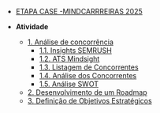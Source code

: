 <!-- docs/_sidebar.md -->

- [ETAPA CASE -MINDCARRREIRAS 2025](README.md)

- **Atividade**
  - [1. Análise de concorrência](./atividade/analise-concorrencia.md)
    - [1.1. Insights SEMRUSH](./foco1/semrush.md)
    - [1.2. ATS Mindsight](./foco1/mindsight.md)
    - [1.3. Listagem de Concorrentes](./foco1/lista_concorrentes.md)
    - [1.4. Análise dos Concorrentes](./foco1/analise_concorrentes.md)
    - [1.5. Análise SWOT](./foco1/swot.md)
  - [2. Desenvolvimento de um Roadmap](./atividade/obj_estrategicos.md)
  - [3. Definição de Objetivos Estratégicos](./atividade/roadmap.md)
  
